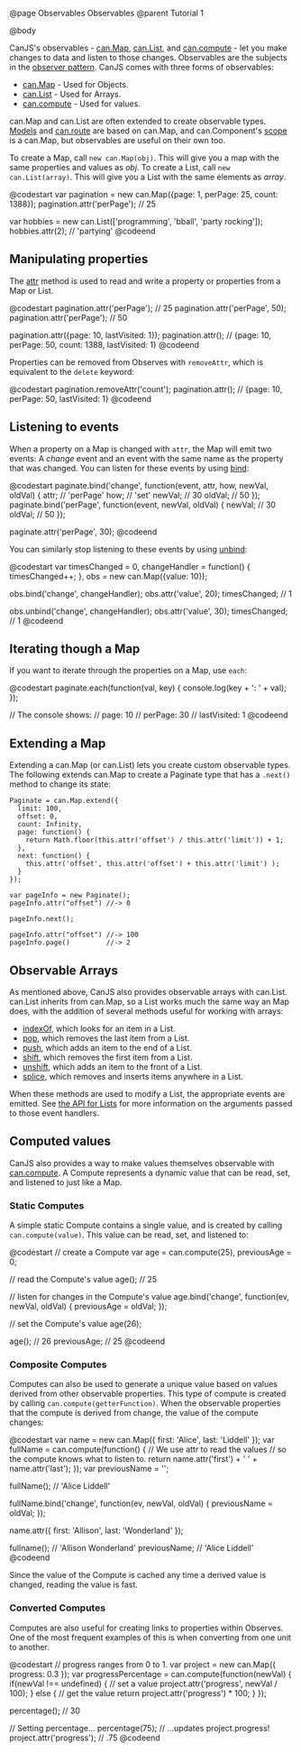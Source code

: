 @page Observables Observables
@parent Tutorial 1

@body  

CanJS's observables - [can.Map](../docs/can.Map.html), [can.List](../docs/can.List.html), 
and [can.compute](../docs/can.compute.html) - let you make changes to data and listen
to those changes.  Observables are the subjects in 
the [observer pattern](http://en.wikipedia.org/wiki/Observer_pattern).  CanJS comes with
three forms of observables:

 - [can.Map](../docs/can.Map.html) - Used for Objects.
 - [can.List](../docs/can.List.html) - Used for Arrays.
 - [can.compute](../docs/can.compute.html) - Used for values.

can.Map and can.List are often extended to create observable types. 
[Models](../docs/can.Model.html) and [can.route](../docs/can.route.html) are
based on can.Map, and can.Component's [scope](../docs/can.Component.prototype.scope.html) is a 
can.Map, but observables are useful on their own too.

To create a Map, call `new can.Map(obj)`. This will give you a map
with the same properties and values as _obj_. To create a List, call `new
can.List(array)`. This will give you a List with the same elements as
_array_.

@codestart
var pagination = new can.Map({page: 1, perPage: 25, count: 1388});
pagination.attr('perPage'); // 25

var hobbies = new can.List(['programming', 'bball', 'party rocking']);
hobbies.attr(2); // 'partying'
@codeend

## Manipulating properties

The [attr](../docs/can.Map.prototype.attr.html) method is
used to read and write a property or properties from a Map or List.

@codestart
pagination.attr('perPage');     // 25
pagination.attr('perPage', 50);
pagination.attr('perPage');     // 50

pagination.attr({page: 10, lastVisited: 1});
pagination.attr(); // {page: 10, perPage: 50, count: 1388, lastVisited: 1}
@codeend

Properties can be removed from Observes with `removeAttr`, which is equivalent
to the `delete` keyword:

@codestart
pagination.removeAttr('count');
pagination.attr(); // {page: 10, perPage: 50, lastVisited: 1}
@codeend

## Listening to events

When a property on a Map is changed with `attr`, the Map will emit two
events: A _change_ event and an event with the same name as the property that
was changed. You can listen for these events by using
[bind](../docs/can.Map.prototype.bind.html):

@codestart
paginate.bind('change', function(event, attr, how, newVal, oldVal) {
	attr;   // 'perPage'
	how;    // 'set'
	newVal; // 30
	oldVal; // 50
});
paginate.bind('perPage', function(event, newVal, oldVal) {
	newVal; // 30
	oldVal; // 50
});

paginate.attr('perPage', 30);
@codeend

You can similarly stop listening to these events by using
[unbind](../docs/can.Map.prototype.unbind.html):

@codestart
var timesChanged = 0,
	changeHandler = function() { timesChanged++; },
	obs = new can.Map({value: 10});

obs.bind('change', changeHandler);
obs.attr('value', 20);
timesChanged; // 1

obs.unbind('change', changeHandler);
obs.attr('value', 30);
timesChanged; // 1
@codeend

## Iterating though a Map

If you want to iterate through the properties on a Map, use `each`:

@codestart
paginate.each(function(val, key) {
	console.log(key + ': ' + val);
});

// The console shows:
// page: 10
// perPage: 30
// lastVisited: 1
@codeend

## Extending a Map

Extending a can.Map (or can.List) lets you create custom observable 
types. The following extends can.Map to create a Paginate type that
has a `.next()` method to change its state:

    Paginate = can.Map.extend({
      limit: 100,
      offset: 0,
      count: Infinity,
      page: function() {
        return Math.floor(this.attr('offset') / this.attr('limit')) + 1;
      },
      next: function() {
        this.attr('offset', this.attr('offset') + this.attr('limit') );
      }
    });
    
    var pageInfo = new Paginate();
    pageInfo.attr("offset") //-> 0
    
    pageInfo.next();
    
    pageInfo.attr("offset") //-> 100
    pageInfo.page()         //-> 2


## Observable Arrays

As mentioned above, CanJS also provides observable arrays with can.List.
can.List inherits from can.Map, so a List works much the same way an
Map does, with the addition of several methods useful for working with
arrays:

- [indexOf](../docs/can.List.prototype.indexOf.html), which looks for an item in a
List.
- [pop](../docs/can.List.prototype.pop.html), which removes the last item from a
List.
- [push](../docs/can.List.prototype.push.html), which adds an item to the end of a
List.
- [shift](../docs/can.List.prototype.shift.html), which removes the first item from
a List.
- [unshift](../docs/can.List.prototype.unshift.html), which adds an item to the front
of a List.
- [splice](../docs/can.List.prototype.splice.html), which removes and inserts items
anywhere in a List.

When these methods are used to modify a List, the appropriate events are
emitted. See [the API for Lists](../docs/can.List.html) for more
information on the arguments passed to those event handlers.

## Computed values

CanJS also provides a way to make values themselves observable with
[can.compute](../docs/can.compute.html). A Compute represents a dynamic value
that can be read, set, and listened to just like a Map.

### Static Computes

A simple static Compute contains a single value, and is created by calling
`can.compute(value)`. This value can be read, set, and listened to:

@codestart
// create a Compute
var age = can.compute(25),
	previousAge = 0;

// read the Compute's value
age(); // 25

// listen for changes in the Compute's value
age.bind('change', function(ev, newVal, oldVal) {
	previousAge = oldVal;
});

// set the Compute's value
age(26);

age();       // 26
previousAge; // 25
@codeend

### Composite Computes

Computes can also be used to generate a unique value based on values derived
from other observable properties. This type of compute is created by calling
`can.compute(getterFunction)`. When the observable properties that the compute is
derived from change, the value of the compute changes:

@codestart
var name = new can.Map({
	first: 'Alice',
	last: 'Liddell'
});
var fullName = can.compute(function() {
	// We use attr to read the values
	// so the compute knows what to listen to.
	return name.attr('first') + ' ' + name.attr('last');
});
var previousName = '';

fullName();   // 'Alice Liddell'

fullName.bind('change', function(ev, newVal, oldVal) {
	previousName = oldVal;
});

name.attr({
	first: 'Allison',
	last: 'Wonderland'
});

fullname();   // 'Allison Wonderland'
previousName; // 'Alice Liddell'
@codeend

Since the value of the Compute is cached any time a derived value is
changed, reading the value is fast.

### Converted Computes

Computes are also useful for creating links to properties within Observes. One
of the most frequent examples of this is when converting from one unit to
another.

@codestart
// progress ranges from 0 to 1.
var project = new can.Map({ progress: 0.3 });
var progressPercentage = can.compute(function(newVal) {
	if(newVal !== undefined) {
		// set a value
		project.attr('progress', newVal / 100);
	} else {
		// get the value
		return project.attr('progress') * 100;
	}
});

percentage();     // 30

// Setting percentage...
percentage(75);
// ...updates project.progress!
project.attr('progress'); // .75
@codeend
